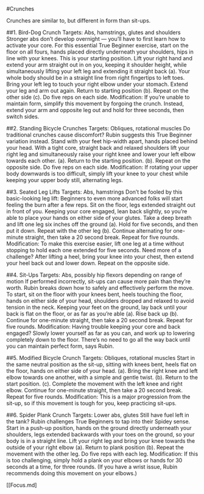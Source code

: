 #Crunches

Crunches are similar to, but different in form than sit-ups. 

##1. Bird-Dog Crunch
Targets: Abs, hamstrings, glutes and shoulders
Stronger abs don’t develop overnight — you’ll have to first learn how to activate your core. For this essential True Beginner exercise, start on the floor on all fours, hands placed directly underneath your shoulders, hips in line with your knees. This is your starting position. Lift your right hand and extend your arm straight out in on you, keeping it shoulder height, while simultaneously lifting your left leg and extending it straight back (a). Your whole body should be in a straight line from right fingertips to left toes. Bring your left leg to touch your right elbow under your stomach. Extend your leg and arm out again. Return to starting position (b). Repeat on the other side (c). Do five reps on each side.
Modification: If you’re unable to maintain form, simplify this movement by forgoing the crunch. Instead, extend your arm and opposite leg out and hold for three seconds, then switch sides.

##2. Standing Bicycle Crunches
Targets: Obliques, rotational muscles
Do traditional crunches cause discomfort? Rubin suggests this True Beginner variation instead. Stand with your feet hip-width apart, hands placed behind your head. With a tight core, straight back and relaxed shoulders lift your right leg and simultaneously raise your right knee and lower your left elbow towards each other. (a). Return to the starting position. (b). Repeat on the opposite side. Do five reps on each side.
Modification: If rotating your upper body downwards is too difficult, simply lift your knee to your chest while keeping your upper body still, alternating legs.

##3. Seated Leg Lifts
Targets: Abs, hamstrings
Don’t be fooled by this basic-looking leg lift: Beginners to even more advanced folks will start feeling the burn after a few reps. Sit on the floor, legs extended straight out in front of you. Keeping your core engaged, lean back slightly, so you’re able to place your hands on either side of your glutes. Take a deep breath and lift one leg six inches off the ground (a). Hold for five seconds, and then put it down. Repeat with the other leg (b). Continue alternating for one-minute straight, then take a 20 second break. Repeat for five rounds.
Modification: To make this exercise easier, lift one leg at a time without stopping to hold each one extended for five seconds. Need more of a challenge? After lifting a heel, bring your knee into your chest, then extend your heel back out and lower down. Repeat on the opposite side.

##4. Sit-Ups
Targets: Abs, possibly hip flexors depending on range of motion
If performed incorrectly, sit-ups can cause more pain than they’re worth. Rubin breaks down how to safely and effectively perform the move. To start, sit on the floor with your knees bent, heels touching the floor, hands on either side of your head, shoulders dropped and relaxed to avoid tension in the neck. Keeping your feet on the ground, lay back until your back is flat on the floor, or as far as you’re able (a). Rise back up (b). Continue for one-minute straight, then take a 20 second break. Repeat for five rounds.
Modification: Having trouble keeping your core and back engaged? Slowly lower yourself as far as you can, and work up to lowering completely down to the floor. There’s no need to go all the way back until you can maintain perfect form, says Rubin.

##5. Modified Bicycle Crunch
Targets: Obliques, rotational muscles
Start in the same neutral position as the sit-up, sitting with knees bent, heels flat on the floor, hands on either side of your head. (a). Bring the right knee and left elbow towards one another, with a simple and gentle twist. (b). Return to the start position. (c). Complete the movement with the left knee and right elbow. Continue for one-minute straight, then take a 20 second break. Repeat for five rounds.
Modification: This is a major progression from the sit-up, so if this movement is tough for you, keep practicing sit-ups.

##6. Spider Plank Crunch
Targets: Lower abs, glutes
Still have fuel left in the tank? Rubin challenges True Beginners to tap into their Spidey sense. Start in a push-up position, hands on the ground directly underneath your shoulders, legs extended backwards with your toes on the ground, so your body is in a straight line. Lift your right leg and bring your knee towards the outside of your right elbow (a). Return to plank position (b). Repeat the movement with the other leg. Do five reps with each leg.
Modification: If this is too challenging, simply hold a plank on your elbows or hands for 30 seconds at a time, for three rounds. (If you have a wrist issue, Rubin recommends doing this movement on your elbows.)

[[Focus.md]
